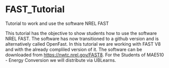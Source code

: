 # FAST_Tutorial
Tutorial to work and use the software NREL FAST 

This tutorial has the objective to show students how to use the software NREL FAST. The software has now transitioned to a github version and is alternatively called OpenFast. In this tutorial we are working with FAST V8 and with the already compliled version of it. The software can be downloaded from https://nwtc.nrel.gov/FAST8. For the Students of MAE510 - Energy Conversion we will distribute via UBLearns.
